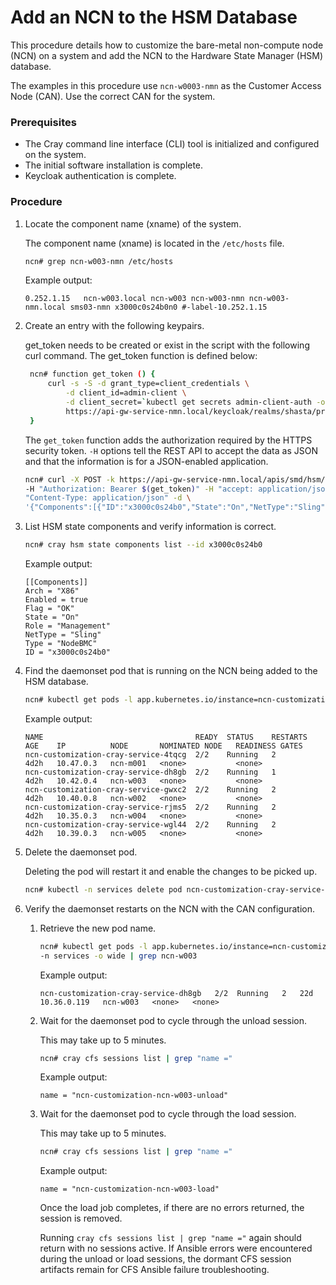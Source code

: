 # Add an NCN to the HSM Database

This procedure details how to customize the bare-metal non-compute node \(NCN\) on a system and add the NCN to the Hardware State Manager \(HSM\) database.

The examples in this procedure use `ncn-w0003-nmn` as the Customer Access Node \(CAN\). Use the correct CAN for the system.

### Prerequisites

- The Cray command line interface \(CLI\) tool is initialized and configured on the system.
- The initial software installation is complete.
- Keycloak authentication is complete.

### Procedure

1.  Locate the component name (xname) of the system.

    The component name (xname) is located in the `/etc/hosts` file.

    ```bash
    ncn# grep ncn-w003-nmn /etc/hosts
    ```

    Example output:

    ```
    0.252.1.15   ncn-w003.local ncn-w003 ncn-w003-nmn ncn-w003-nmn.local sms03-nmn x3000c0s24b0n0 #-label-10.252.1.15
    ```

2. Create an entry with the following keypairs.

   get\_token needs to be created or exist in the script with the following curl command. The get\_token function is defined below:

   ```bash
    ncn# function get_token () {
        curl -s -S -d grant_type=client_credentials \
            -d client_id=admin-client \
            -d client_secret=`kubectl get secrets admin-client-auth -o jsonpath='{.data.client-secret}' | base64 -d` \
            https://api-gw-service-nmn.local/keycloak/realms/shasta/protocol/openid-connect/token | jq -r '.access_token'
    }
   ```

   The `get_token` function adds the authorization required by the HTTPS security token. `-H` options tell the REST API to accept the data as JSON and that the information is for a JSON-enabled application.

   ```bash
   ncn# curl -X POST -k https://api-gw-service-nmn.local/apis/smd/hsm/v2/State/Components \
   -H "Authorization: Bearer $(get_token)" -H "accept: application/json" -H \
   "Content-Type: application/json" -d \
   '{"Components":[{"ID":"x3000c0s24b0","State":"On","NetType":"Sling","Arch":"X86","Role":"Management"}]}'
   ```

3.  List HSM state components and verify information is correct.

    ```bash
    ncn# cray hsm state components list --id x3000c0s24b0
    ```

    Example output:

    ```
    [[Components]]
    Arch = "X86"
    Enabled = true
    Flag = "OK"
    State = "On"
    Role = "Management"
    NetType = "Sling"
    Type = "NodeBMC"
    ID = "x3000c0s24b0"
    ```

4.  Find the daemonset pod that is running on the NCN being added to the HSM database.

    ```bash
    ncn# kubectl get pods -l app.kubernetes.io/instance=ncn-customization -n services -o wide
    ```

    Example output:

    ```
    NAME                                  READY  STATUS    RESTARTS   AGE    IP          NODE       NOMINATED NODE   READINESS GATES
    ncn-customization-cray-service-4tqcg  2/2    Running   2          4d2h   10.47.0.3   ncn-m001   <none>           <none>
    ncn-customization-cray-service-dh8gb  2/2    Running   1          4d2h   10.42.0.4   ncn-w003   <none>           <none>
    ncn-customization-cray-service-gwxc2  2/2    Running   2          4d2h   10.40.0.8   ncn-w002   <none>           <none>
    ncn-customization-cray-service-rjms5  2/2    Running   2          4d2h   10.35.0.3   ncn-w004   <none>           <none>
    ncn-customization-cray-service-wgl44  2/2    Running   2          4d2h   10.39.0.3   ncn-w005   <none>           <none>
    ```

5.  Delete the daemonset pod.

    Deleting the pod will restart it and enable the changes to be picked up.

    ```bash
    ncn# kubectl -n services delete pod ncn-customization-cray-service-dh8gb
    ```

6.  Verify the daemonset restarts on the NCN with the CAN configuration.

    1.  Retrieve the new pod name.

        ```bash
        ncn# kubectl get pods -l app.kubernetes.io/instance=ncn-customization \
        -n services -o wide | grep ncn-w003
        ```

        Example output:

        ```
        ncn-customization-cray-service-dh8gb   2/2  Running   2   22d   10.36.0.119   ncn-w003   <none>   <none>
        ```

    2.  Wait for the daemonset pod to cycle through the unload session.

        This may take up to 5 minutes.

        ```bash
        ncn# cray cfs sessions list | grep "name ="
        ```

        Example output:

        ```
        name = "ncn-customization-ncn-w003-unload"
        ```

    3.  Wait for the daemonset pod to cycle through the load session.

        This may take up to 5 minutes.

        ```bash
        ncn# cray cfs sessions list | grep "name ="
        ```

        Example output:

        ```
        name = "ncn-customization-ncn-w003-load"
        ```

        Once the load job completes, if there are no errors returned, the session is removed.

        Running `cray cfs sessions list | grep "name ="` again should return with no sessions active. If Ansible errors were encountered during the unload or load sessions, the dormant CFS session artifacts remain for CFS Ansible failure troubleshooting.

